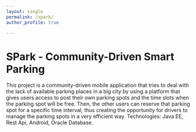 ```yaml
---
layout: single
permalink: /spark/
author_profile: true

---
```

# SPark - Community-Driven Smart Parking

This project is a community-driven mobile application that tries to deal with the lack of available parking places in a big city by using a platform that gives users access to post their own parking spots and the time slots when the parking spot will be free. Then, the other users can reserve that parking spot for a specific time interval, thus creating the opportunity for drivers to manage the parking spots in a very efficient way. Technologies: Java EE, Rest Api, Android, Oracle Database.



